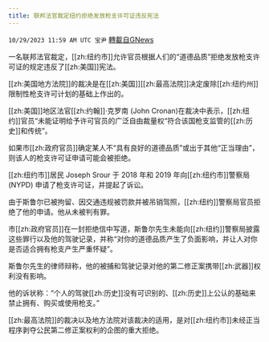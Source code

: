 ```yaml
---
title: 联邦法官裁定纽约拒绝发放枪支许可证违反宪法
---
```

`10/29/2023 11:59 AM UTC 宝尹` [轉載自GNews](https://gnews.org/articles/1895290)

一名联邦法官裁定，[[zh:纽约市]]允许官员根据人们的“道德品质”拒绝发放枪支许可证的规定违反了[[zh:美国]]宪法。

[[zh:美国地方法院]]的裁决是在[[zh:美国]][[zh:最高法院]]决定废除[[zh:纽约州]]限制性枪支许可计划的基础上作出的。

[[zh:美国]]地区法官[[zh:约翰]]·克罗南 (John Cronan)在裁决中表示，[[zh:纽约]]官员“未能证明给予许可官员的广泛自由裁量权“符合该国枪支监管的[[zh:历史]]和传统”。 

如果市[[zh:政府官员]]确定某人不“具有良好的道德品质”或出于其他“正当理由”，则该人的枪支许可证申请可能会被拒绝。

[[zh:纽约市]]居民 Joseph Srour 于 2018 年和 2019 年向[[zh:纽约市]]警察局 (NYPD) 申请了枪支许可证，并提起了诉讼。

由于斯鲁尔已被拘留、因交通违规被罚款并被吊销驾照，[[zh:纽约]]警察局官员拒绝了他的申请。他从未被判有罪。

市[[zh:政府官员]]在一封拒绝信中写道，斯鲁尔先生未能向[[zh:纽约]]警察局披露这些罪行以及他的驾驶记录，并称“对你的道德品质产生了负面影响，并让人对你是否适合拥有枪支产生严重怀疑”。

斯鲁尔先生的律师辩称，他的被捕和驾驶记录对他的第二修正案携带[[zh:武器]]权利没有影响。

他的诉状称：“个人的驾驶[[zh:历史]]没有可识别的、[[zh:历史]]上公认的基础来禁止拥有、购买或使用枪支。”

[[zh:最高法院]]的裁决以及地方法院对该裁决的适用，是对[[zh:纽约市]]未经正当程序剥夺公民第二修正案权利的企图的重大拒绝。

